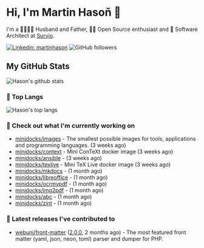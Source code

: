 # Hi, I'm Martin Hasoň 👋

I'm a 👨‍👩‍👧‍👦 Husband and Father, 🧑‍💻 Open Source enthusiast and 📐 Software Architect at [Survio](https://www.survio.com).

[![Linkedin: martinhason](https://img.shields.io/badge/-Martin%20Hasoň-blue?style=flat-square&logo=Linkedin&logoColor=white&link=https://www.linkedin.com/in/martinhason/)](https://www.linkedin.com/in/martinhason/)
![GitHub followers](https://img.shields.io/github/followers/hason?label=Follow&style=social)


## My GitHub Stats
![Hason's github stats](https://github-readme-stats.vercel.app/api?username=hason&show_icons=true&include_all_commits=true&theme=dracula&hide_border=true&hide_title=true)

### 💾 Top Langs
![Hason's top langs](https://github-readme-stats.vercel.app/api/top-langs/?username=hason&layout=compact&theme=dracula&hide_border=true&hide_title=true)

### 👷 Check out what I'm currently working on

- [minidocks/images](https://github.com/minidocks/images) - The smallest possible images for tools, applications and programming languages. (3 weeks ago)
- [minidocks/context](https://github.com/minidocks/context) - Mini ConTeXt docker image (3 weeks ago)
- [minidocks/ansible](https://github.com/minidocks/ansible) -  (3 weeks ago)
- [minidocks/texlive](https://github.com/minidocks/texlive) - Mini TeX Live docker image (3 weeks ago)
- [minidocks/mkdocs](https://github.com/minidocks/mkdocs) -  (1 month ago)
- [minidocks/libreoffice](https://github.com/minidocks/libreoffice) -  (1 month ago)
- [minidocks/ocrmypdf](https://github.com/minidocks/ocrmypdf) -  (1 month ago)
- [minidocks/img2pdf](https://github.com/minidocks/img2pdf) -  (1 month ago)
- [minidocks/abc](https://github.com/minidocks/abc) -  (1 month ago)
- [minidocks/zint](https://github.com/minidocks/zint) -  (1 month ago)

### 🔭 Latest releases I've contributed to

- [webuni/front-matter](https://github.com/webuni/front-matter) ([2.0.0](https://github.com/webuni/front-matter/releases/tag/2.0.0), 2 months ago) - The most featured front matter (yaml, json, neon, toml) parser and dumper for PHP.
